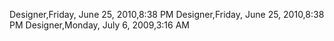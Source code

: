 ﻿Designer,Friday, June 25, 2010,8:38 PMDesigner,Friday, June 25, 2010,8:38 PMDesigner,Monday, July 6, 2009,3:16 AM